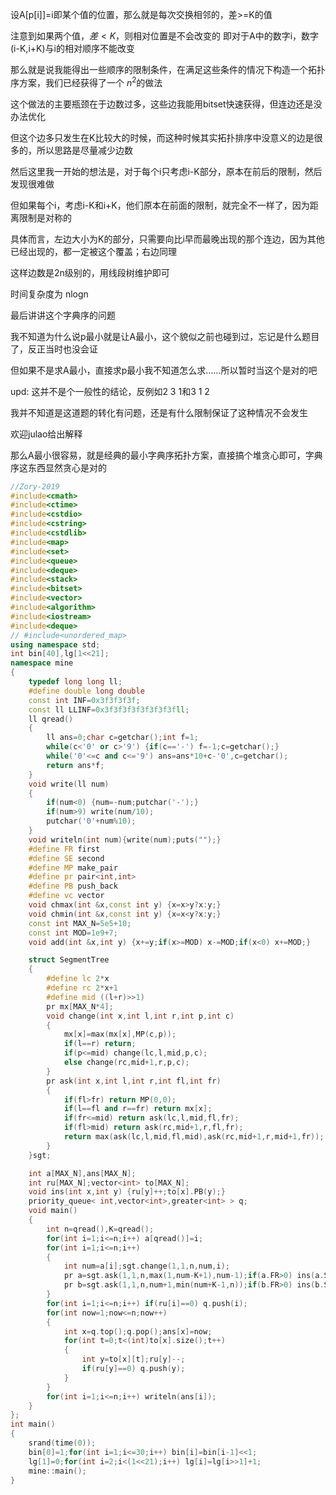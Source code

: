 设A[p[i]]=i即某个值的位置，那么就是每次交换相邻的，差>=K的值

注意到如果两个值，$差<K$，则相对位置是不会改变的
即对于A中的数字i，数字(i-K,i+K)与i的相对顺序不能改变

那么就是说我能得出一些顺序的限制条件，在满足这些条件的情况下构造一个拓扑序方案，我们已经获得了一个 $n^2$的做法

这个做法的主要瓶颈在于边数过多，这些边我能用bitset快速获得，但连边还是没办法优化

但这个边多只发生在K比较大的时候，而这种时候其实拓扑排序中没意义的边是很多的，所以思路是尽量减少边数

然后这里我一开始的想法是，对于每个i只考虑i-K部分，原本在前后的限制，然后发现很难做

但如果每个i，考虑i-K和i+K，他们原本在前面的限制，就完全不一样了，因为距离限制是对称的

具体而言，左边大小为K的部分，只需要向比i早而最晚出现的那个连边，因为其他已经出现的，都一定被这个覆盖；右边同理

这样边数是2n级别的，用线段树维护即可

时间复杂度为 nlogn

最后讲讲这个字典序的问题

我不知道为什么说p最小就是让A最小，这个貌似之前也碰到过，忘记是什么题目了，反正当时也没会证

但如果不是求A最小，直接求p最小我不知道怎么求……所以暂时当这个是对的吧

upd:
这并不是个一般性的结论，反例如2 3 1和3 1 2

我并不知道是这道题的转化有问题，还是有什么限制保证了这种情况不会发生

欢迎julao给出解释

那么A最小很容易，就是经典的最小字典序拓扑方案，直接搞个堆贪心即可，字典序这东西显然贪心是对的

```cpp
//Zory-2019
#include<cmath>
#include<ctime>
#include<cstdio>
#include<cstring>
#include<cstdlib>
#include<map>
#include<set>
#include<queue>
#include<deque>
#include<stack>
#include<bitset>
#include<vector>
#include<algorithm>
#include<iostream>
#include<deque>
// #include<unordered_map>
using namespace std;
int bin[40],lg[1<<21];
namespace mine
{
	typedef long long ll;
	#define double long double
	const int INF=0x3f3f3f3f;
	const ll LLINF=0x3f3f3f3f3f3f3f3fll;
	ll qread()
	{
		ll ans=0;char c=getchar();int f=1;
		while(c<'0' or c>'9') {if(c=='-') f=-1;c=getchar();}
		while('0'<=c and c<='9') ans=ans*10+c-'0',c=getchar();
		return ans*f;
	}
	void write(ll num)
	{
		if(num<0) {num=-num;putchar('-');}
		if(num>9) write(num/10);
		putchar('0'+num%10);
	}
	void writeln(int num){write(num);puts("");}
	#define FR first
	#define SE second
	#define MP make_pair
	#define pr pair<int,int>
	#define PB push_back
	#define vc vector
	void chmax(int &x,const int y) {x=x>y?x:y;}
	void chmin(int &x,const int y) {x=x<y?x:y;}
	const int MAX_N=5e5+10;
	const int MOD=1e9+7;
	void add(int &x,int y) {x+=y;if(x>=MOD) x-=MOD;if(x<0) x+=MOD;}

	struct SegmentTree
	{
		#define lc 2*x
		#define rc 2*x+1
		#define mid ((l+r)>>1)
		pr mx[MAX_N*4];
		void change(int x,int l,int r,int p,int c)
		{
			mx[x]=max(mx[x],MP(c,p));
			if(l==r) return;
			if(p<=mid) change(lc,l,mid,p,c);
			else change(rc,mid+1,r,p,c);
		}
		pr ask(int x,int l,int r,int fl,int fr)
		{
			if(fl>fr) return MP(0,0);
			if(l==fl and r==fr) return mx[x];
			if(fr<=mid) return ask(lc,l,mid,fl,fr);
			if(fl>mid) return ask(rc,mid+1,r,fl,fr);
			return max(ask(lc,l,mid,fl,mid),ask(rc,mid+1,r,mid+1,fr));
		}
	}sgt;

	int a[MAX_N],ans[MAX_N];
	int ru[MAX_N];vector<int> to[MAX_N];
	void ins(int x,int y) {ru[y]++;to[x].PB(y);}
	priority_queue< int,vector<int>,greater<int> > q;
	void main()
	{
		int n=qread(),K=qread();
		for(int i=1;i<=n;i++) a[qread()]=i;
		for(int i=1;i<=n;i++)
		{
			int num=a[i];sgt.change(1,1,n,num,i);
			pr a=sgt.ask(1,1,n,max(1,num-K+1),num-1);if(a.FR>0) ins(a.SE,num);
			pr b=sgt.ask(1,1,n,num+1,min(num+K-1,n));if(b.FR>0) ins(b.SE,num);
		}
		for(int i=1;i<=n;i++) if(ru[i]==0) q.push(i);
		for(int now=1;now<=n;now++)
		{
			int x=q.top();q.pop();ans[x]=now;
			for(int t=0;t<(int)to[x].size();t++)
			{
				int y=to[x][t];ru[y]--;
				if(ru[y]==0) q.push(y);
			}
		}
		for(int i=1;i<=n;i++) writeln(ans[i]);
	}
};
int main()
{
	srand(time(0));
	bin[0]=1;for(int i=1;i<=30;i++) bin[i]=bin[i-1]<<1;
	lg[1]=0;for(int i=2;i<(1<<21);i++) lg[i]=lg[i>>1]+1;
	mine::main();
}
